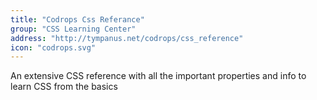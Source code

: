 ```yaml
---
title: "Codrops Css Referance"
group: "CSS Learning Center"
address: "http://tympanus.net/codrops/css_reference"
icon: "codrops.svg"
---
```

An extensive CSS reference with all the important properties and info to learn CSS from the basics
